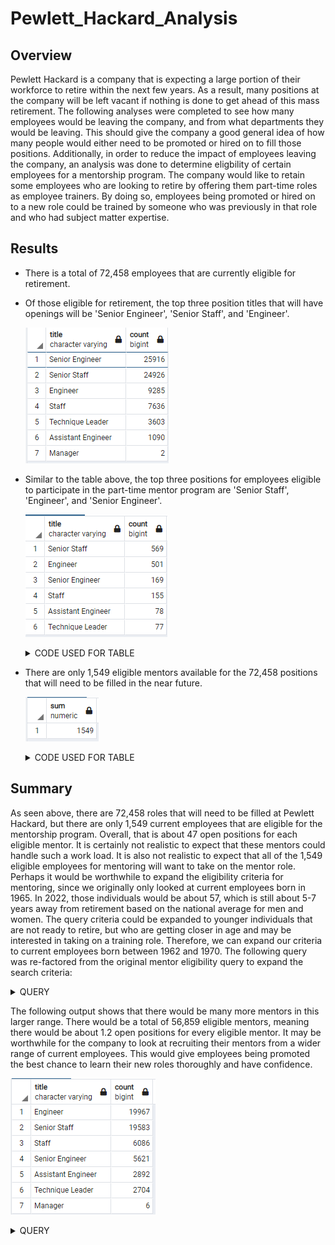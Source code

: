 # Pewlett_Hackard_Analysis

## Overview
Pewlett Hackard is a company that is expecting a large portion of their workforce to retire within the next few years.  As a result, many positions at the company will be left vacant if nothing is done to get ahead of this mass retirement.  The following analyses were completed to see how many employees would be leaving the company, and from what departments they would be leaving.  This should give the company a good general idea of how many people would either need to be promoted or hired on to fill those positions.  Additionally, in order to reduce the impact of employees leaving the company, an analysis was done to determine eligbility of certain employees for a mentorship program.  The company would like to retain some employees who are looking to retire by offering them part-time roles as employee trainers.  By doing so, employees being promoted or hired on to a new role could be trained by someone who was previously in that role and who had subject matter expertise.

## Results
* There is a total of 72,458 employees that are currently eligible for retirement.
* Of those eligible for retirement, the top three position titles that will have openings will be 'Senior Engineer', 'Senior Staff', and 'Engineer'.  

    ![retirement_titles](https://github.com/Mots94/Pewlett_Hackard_Analysis/blob/main/Data/retirement_titles.PNG)

* Similar to the table above, the top three positions for employees eligible to participate in the part-time mentor program are 'Senior Staff', 'Engineer', and 'Senior Engineer'.

    ![mentor_titles](https://github.com/Mots94/Pewlett_Hackard_Analysis/blob/main/Data/mentor_titles.PNG)


    <details><summary>CODE USED FOR TABLE</summary>
    <p>

    ```
    SELECT me.title, COUNT(me.title) 
    INTO mentor_titles
    FROM mentors me
    GROUP BY (me.title)
    ORDER BY COUNT(me.title) DESC;
    ```

    <p>
    </details>

* There are only 1,549 eligible mentors available for the 72,458 positions that will need to be filled in the near future.

    ![mentor_titles_sum](https://github.com/Mots94/Pewlett_Hackard_Analysis/blob/main/Data/mentor_titles_sum.PNG)


    <details><summary>CODE USED FOR TABLE</summary>
    <p>

    ```
    SELECT SUM(count)
    FROM mentor_titles;
    ```

    <p>
    </details>

## Summary
As seen above, there are 72,458 roles that will need to be filled at Pewlett Hackard, but there are only 1,549 current employees that are eligible for the mentorship program.  Overall, that is about 47 open positions for each eligible mentor.  It is certainly not realistic to expect that these mentors could handle such a work load.  It is also not realistic to expect that all of the 1,549 eligible employees for mentoring will want to take on the mentor role.  Perhaps it would be worthwhile to expand the eligibility criteria for mentoring, since we originally only looked at current employees born in 1965.  In 2022, those individuals would be about 57, which is still about 5-7 years away from retirement based on the national average for men and women.  The query criteria could be expanded to younger individuals that are not ready to retire, but who are getting closer in age and may be interested in taking on a training role.  Therefore, we can expand our criteria to current employees born between 1962 and 1970. The following query was re-factored from the original mentor eligibility query to expand the search criteria:

<details><summary>QUERY</summary>
<p>

```
SELECT DISTINCT ON (e.emp_no)
	e.emp_no,
	e.first_name,
	e.last_name,
	e.birth_date,
	de.from_date,
	de.to_date,
	ti.title
INTO mentors_expanded
FROM employees e
	JOIN dept_emp de
		ON (e.emp_no = de.emp_no)
	JOIN titles ti
		ON (e.emp_no = ti.emp_no)
WHERE de.to_date = '9999-01-01'
	AND e.birth_date BETWEEN '1962-01-01' AND '1970-12-31'
ORDER BY e.emp_no, ti.title;
```

<p>
</details>

The following output shows that there would be many more mentors in this larger range.  There would be a total of 56,859 eligible mentors, meaning there would be about 1.2 open positions for every eligible mentor.  It may be worthwhile for the company to look at recruiting their mentors from a wider range of current employees.  This would give employees being promoted the best chance to learn their new roles thoroughly and have confidence.

![mentors_expanded](https://github.com/Mots94/Pewlett_Hackard_Analysis/blob/main/Data/mentor_titles_expanded.PNG)

<details><summary>QUERY</summary>
<p>

```
SELECT me_ex.title, COUNT(me_ex.title) 
INTO mentor_titles_ex
FROM mentors_expanded me_ex
GROUP BY (me_ex.title)
ORDER BY COUNT(me_ex.title) DESC;
```

<p>
</details>


